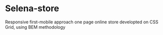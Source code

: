 # Selena-store
Responsive first-mobile approach one page online store developted on CSS Grid, using BEM methodology
